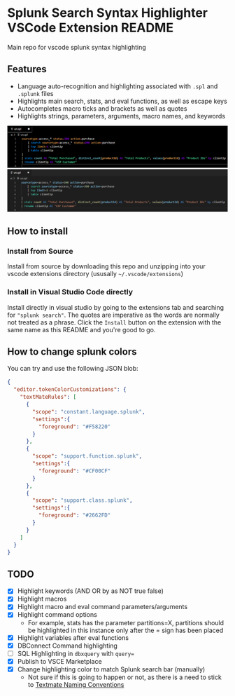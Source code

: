 # Splunk Search Syntax Highlighter VSCode Extension README

Main repo for vscode splunk syntax highlighting

## Features

- Language auto-recognition and highlighting associated with `.spl` and `.splunk` files
- Highlights main search, stats, and eval functions, as well as escape keys
- Autocompletes macro ticks and brackets as well as quotes
- Highlights strings, parameters, arguments, macro names, and keywords

<img src="https://raw.githubusercontent.com/arcsector/vscode-splunk-search-syntax/master/.github/vscode_splunk_highlighting-Noctis_High_Contrast.png">


<img src="https://raw.githubusercontent.com/arcsector/vscode-splunk-search-syntax/master/.github/vscode_splunk_highlighting-default.png">

## How to install

### Install from Source

Install from source by downloading this repo and unzipping into your vscode extensions directory (ususally `~/.vscode/extensions`)

### Install in Visual Studio Code directly

Install directly in visual studio by going to the extensions tab and searching for `"splunk search"`. The quotes are imperative as the words are normally not treated as a phrase. Click the `Install` button on the  extension with the same name as this README and you're good to go.

## How to change splunk colors

You can try and use the following JSON blob:
```json
{
  "editor.tokenColorCustomizations": {
    "textMateRules": [
      {
        "scope": "constant.language.splunk",
        "settings":{
          "foreground": "#F58220"
        }
      },
      {
        "scope": "support.function.splunk",
        "settings":{
          "foreground": "#CF00CF"
        }
      },
      {
        "scope": "support.class.splunk",
        "settings":{
          "foreground": "#2662FD"
        }
      }
    ]
  }
}
```

## TODO

- [X] Highlight keywords (AND OR by as NOT true false)
- [X] Highlight macros
- [X] Highlight macro and eval command parameters/arguments
- [X] Highlight command options
  - For example, stats has the parameter partitions=X, partitions should be highlighted in this instance only after the = sign has been placed
- [X] Highlight variables after eval functions
- [X] DBConnect Command highlighting
- [ ] SQL Highlighting in `dbxquery` with `query=`
- [X] Publish to VSCE Marketplace
- [X] Change highlighting color to match Splunk search bar (manually)
  - Not sure if this is going to happen or not, as there is a need to stick to [Textmate Naming Conventions](https://macromates.com/manual/en/language_grammars#naming_conventions)
